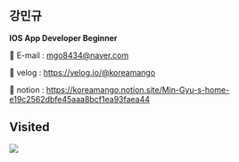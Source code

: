 ## 강민규

**IOS App Developer Beginner**

🔹 E-mail  : mgo8434@naver.com

🔹 velog : https://velog.io/@koreamango

🔹 notion : https://koreamango.notion.site/Min-Gyu-s-home-e19c2562dbfe45aaa8bcf1ea93faea44



## Visited
<a href="https://hits.seeyoufarm.com"><img src="https://hits.seeyoufarm.com/api/count/incr/badge.svg?url=https%3A%2F%2Fgithub.com%2FKoreaMango&count_bg=%2379C83D&title_bg=%23555555&icon=&icon_color=%23E7E7E7&title=hits&edge_flat=false"/></a>
